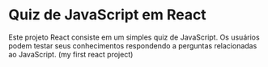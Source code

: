 # Quiz de JavaScript em React

Este projeto React consiste em um simples quiz de JavaScript. Os usuários podem testar seus conhecimentos respondendo a perguntas relacionadas ao JavaScript. (my first react project)
